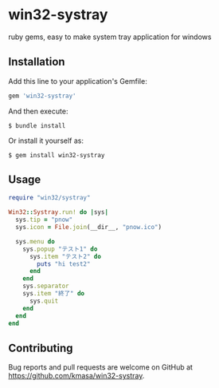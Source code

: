 # win32-systray
ruby gems, easy to make system tray application for windows


## Installation

Add this line to your application's Gemfile:

```ruby
gem 'win32-systray'
```

And then execute:

    $ bundle install

Or install it yourself as:

    $ gem install win32-systray

## Usage

```ruby
require "win32/systray"

Win32::Systray.run! do |sys|
  sys.tip = "pnow"
  sys.icon = File.join(__dir__, "pnow.ico")

  sys.menu do
    sys.popup "テスト1" do
      sys.item "テスト2" do
        puts "hi test2"
      end
    end
    sys.separator
    sys.item "終了" do
      sys.quit
    end
  end
end

```

## Contributing

Bug reports and pull requests are welcome on GitHub at https://github.com/kmasa/win32-systray.

